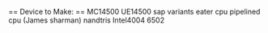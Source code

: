 == Device to Make: ==
MC14500
UE14500
sap variants
eater cpu
pipelined cpu (James sharman)
nandtris
Intel4004
6502
